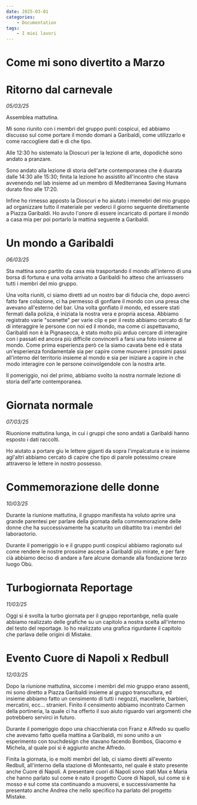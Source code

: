 ```yaml
---
date: 2025-03-01
categories:
    - Documentation
tags:
    - I miei lavori
---
```


# Come mi sono divertito a Marzo

# Ritorno dal carnevale
*05/03/25*

Assemblea mattutina.

Mi sono riunito con i membri del gruppo punti cospicui, ed abbiamo discusso sul come portare il mondo domani a Garibaldi, come utilizzarlo e come raccogliere dati e di che tipo.

Alle 12:30 ho sistemato la Dioscuri per la lezione di arte, dopodichè sono andato a pranzare.

Sono andato alla lezione di storia dell'arte contemporanea che è duarata dalle 14:30 alle 15:30; finita la lezione ho assistito all'incontro che stava avvenendo nel lab insieme ad un membro di Mediterranea Saving Humans durato fino alle 17:20.

Infine ho rimesso apposto la Dioscuri e ho aiutato i memebri del mio gruppo ad organizzare tutto il materiale per vederci il giorno seguente direttamente a Piazza Garibaldi.
Ho avuto l'onore di essere incaricato di portare il mondo a casa mia per poi portarlo la mattina seguente a Garibaldi.


# Un mondo a Garibaldi
*06/03/25*

Sta mattina sono partito da casa mia trasportando il mondo all'interno di una borsa di fortuna e una volta arrivato a Garibaldi ho atteso che arrivassero tutti i membri del mio gruppo.

Una volta riuniti, ci siamo diretti ad un nostro bar di fiducia che, dopo averci fatto fare colazione, ci ha permesso di gonfiare il mondo con una presa che avevano all'esterno del bar.
Una volta gonfiato il mondo, ed essere stati fermati dalla polizia, è iniziata la nostra vera e propria ascesa.
Abbiamo registrato varie "scenette" per varie clip e per il resto abbiamo cercato di far di interaggire le persone con noi ed il mondo, ma come ci aspettavamo, Garibaldi non è la Pignasecca, è stato molto più arduo cercare di interagire con i passati ed ancora più difficile convincerli a farsi una foto insieme al mondo.
Come prima esperienza però ce la siamo cavata bene ed è stata un'esperienza fondamentale sia per capire come muovere i prossimi passi all'interno del territorio insieme al mondo e sia per iniziare a capire in che modo interagire con le persone coinvolgendole con la nostra arte.

Il pomeriggio, noi del primo, abbiamo svolto la nostra normale lezione di storia dell'arte contemporanea.


# Giornata normale
*07/03/25*

Riuonione mattutina lunga, in cui i gruppi che sono andati a Garibaldi hanno esposto i dati raccolti.

Ho aiutato a portare giu le lettere giganti da sopra l'impalcatura e io insieme agl'altri abbiamo cercato di capire che tipo di parole potessimo creare attraverso le lettere in nostro possesso.


# Commemorazione delle donne
*10/03/25*

Durante la riunione mattutina, il gruppo manifesta ha voluto aprire una grande parentesi per parlare della giornata della commemorazione delle donne che ha successivamente ha scaturito un dibattito tra i membri del laboraotorio.

Durante il pomeriggio io e il gruppo punti cospicui abbiamo ragionato sul come rendere le nostre prossime ascese a Garibaldi più mirate, e per fare cià abbiamo deciso di andare a fare alcune domande alla fondazione terzo luogo Obù.


# Turbogiornata Reportage
*11/03/25*

Oggi si è svolta la turbo giornata per il gruppo reportanbge, nella quale abbiamo realizzato delle grafiche su un capitolo a nostra scelta all'interno del testo del reportage.
Io ho realizzato una grafica rigurdante il capitolo che parlava delle origini di Mistake.


# Evento Cuore di Napoli x Redbull
*12/03/25*

Dopo la riunione mattutina, siccome i membri del mio gruppo erano assenti, mi sono diretto a Piazza Garibaldi insieme al gruppo transcultura, ed insieme abbiamo fatto un censimento di tutti i negozzi, macellerie, barbieri, mercatini, ecc... stranieri.
Finito il censimento abbiamo incontrato Carmen della portineria, la quale ci ha offerto il suo aiuto riguardo vari argomenti che potrebbero servirci in futuro.

Durante il pomeriggio dopo una chiacchierata con Franz e Alfredo su quello che avevamo fatto quella mattina a Garibaldi, mi sono unito a un esperimento con touchdesign che stavano facendo Bombos, Giacomo e Michela, al quale poi si è aggiunto anche Alfredo.

Finita la giornata, io e molti membri del lab, ci siamo diretti all'evento Redbull, all'interno della stazione di Montesanto, nel quale è stato presente anche Cuore di Napoli.
A presentare cuori di Napoli sono stati Max e Maria che hanno parlato sul come è nato il progetto Cuore di Napoli, sul come si è mosso e sul come sta continuando a muoversi, e successivamente ha presentato anche Andrea che nello specifico ha parlato del progetto Mistake. 